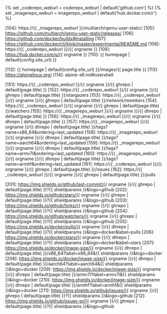 {% set _coderepo_weburl = coderepo_weburl | default('github.com') %}
{% set _imagerepo_weburl = imagerepo_weburl | default('hub.docker.com/r') %}

[101]: https://git-scm.com
[102]: https://www.gnu.org/software/make/
[103]: https://www.docker.com
[104]: https://{{ _imagerepo_weburl }}/multiarch/qemu-user-static/
[105]: https://github.com/multiarch/qemu-user-static/releases/
[106]: https://github.com/docker/buildx#installing
[107]: https://github.com/docker/cli/blob/master/experimental/README.md
[108]: https://{{ _coderepo_weburl }}/{{ orgname }}
[109]: https://hub.docker.com/u/{{ orgname }}
[110]: {{ homepage | default(config.site_url) }}

[111]: https://buildbot.net/
[112]: {{ homepage | default(config.site_url) }}/images/{{ page.title }}
[113]: https://alpinelinux.org/
[114]: alpine-s6.md#usershell

[151]: https://{{ _coderepo_weburl }}/{{ orgname }}/{{ ghrepo | default(page.title) }}
[152]: https://{{ _coderepo_weburl }}/{{ orgname }}/{{ ghrepo | default(page.title) }}/stargazers
[153]: https://{{ _coderepo_weburl }}/{{ orgname }}/{{ ghrepo | default(page.title) }}/network/members
[154]: https://{{ _coderepo_weburl }}/{{ orgname }}/{{ ghrepo | default(page.title) }}/watchers
[155]: https://{{ _imagerepo_weburl }}/{{ orgname }}/{{ dhrepo | default(page.title) }}
[156]: https://{{ _imagerepo_weburl }}/{{ orgname }}/{{ dhrepo | default(page.title) }}
[157]: https://{{ _imagerepo_weburl }}/{{ orgname }}/{{ dhrepo | default(page.title) }}/tags?name=x86_64&ordering=last_updated
[158]: https://{{ _imagerepo_weburl }}/{{ orgname }}/{{ dhrepo | default(page.title) }}/tags?name=aarch64&ordering=last_updated
[159]: https://{{ _imagerepo_weburl }}/{{ orgname }}/{{ dhrepo | default(page.title) }}/tags?name=armv7l&ordering=last_updated
[160]: https://{{ _imagerepo_weburl }}/{{ orgname }}/{{ dhrepo | default(page.title) }}/tags?name=armhf&ordering=last_updated
[161]: https://{{ _coderepo_weburl }}/{{ orgname }}/{{ ghrepo | default(page.title) }}/issues
[162]: https://{{ _coderepo_weburl }}/{{ orgname }}/{{ ghrepo | default(page.title) }}/pulls

[201]: https://img.shields.io/github/last-commit/{{ orgname }}/{{ ghrepo | default(page.title) }}?{{ shieldparams }}&logo=github
[202]: https://img.shields.io/github/stars/{{ orgname }}/{{ ghrepo | default(page.title) }}?{{ shieldparams }}&logo=github
[203]: https://img.shields.io/github/forks/{{ orgname }}/{{ ghrepo | default(page.title) }}?{{ shieldparams }}&logo=github
[204]: https://img.shields.io/github/watchers/{{ orgname }}/{{ ghrepo | default(page.title) }}?{{ shieldparams }}&logo=github
[205]: https://img.shields.io/docker/pulls/{{ orgname }}/{{ dhrepo | default(page.title) }}?{{ shieldparams }}&logo=docker&label=pulls
[206]: https://img.shields.io/docker/stars/{{ orgname }}/{{ dhrepo | default(page.title) }}?{{ shieldparams }}&logo=docker&label=stars
[207]: https://img.shields.io/docker/image-size/{{ orgname }}/{{ dhrepo | default(page.title) }}/x86_64?label=x86_64&{{ shieldparams }}&logo=docker
[208]: https://img.shields.io/docker/image-size/{{ orgname }}/{{ dhrepo | default(page.title) }}/aarch64?label=aarch64&{{ shieldparams }}&logo=docker
[209]: https://img.shields.io/docker/image-size/{{ orgname }}/{{ dhrepo | default(page.title) }}/armv7l?label=armv7l&{{ shieldparams }}&logo=docker
[210]: https://img.shields.io/docker/image-size/{{ orgname }}/{{ dhrepo | default(page.title) }}/armhf?label=armhf&{{ shieldparams }}&logo=docker
[211]: https://img.shields.io/github/issues/{{ orgname }}/{{ ghrepo | default(page.title) }}?{{ shieldparams }}&logo=github
[212]: https://img.shields.io/github/issues-pr/{{ orgname }}/{{ ghrepo | default(page.title) }}?{{ shieldparams }}&logo=github
